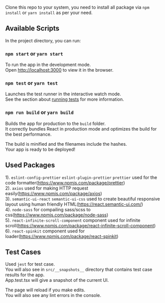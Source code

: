 Clone this repo to your system, you need to install all package via `npm install` or `yarn install` as per your need.<br>

## Available Scripts

In the project directory, you can run:

### `npm start` or `yarn start`

To run the app in the development mode.<br>
Open [http://localhost:3000](http://localhost:3000) to view it in the browser. 

### `npm test` or `yarn test`

Launches the test runner in the interactive watch mode.<br>
See the section about [running tests](https://facebook.github.io/create-react-app/docs/running-tests) for more information.

### `npm run build` or `yarn build`

Builds the app for production to the `build` folder.<br>
It correctly bundles React in production mode and optimizes the build for the best performance.

The build is minified and the filenames include the hashes.<br>
Your app is ready to be deployed!

## Used Packages

1). `eslint-config-prettier` `eslint-plugin-prettier` `prettier` used for the code formatter(https://www.npmjs.com/package/prettier)<br>
2). `axios` used for making HTTP request easily(https://www.npmjs.com/package/axios)<br>
3). `semantic-ui-react` `semantic-ui-css` used to create beautiful responsive layout using human friendly HTML(https://react.semantic-ui.com/)<br>
4). `node-sass` for compailing sass/scss to css(https://www.npmjs.com/package/node-sass)<br>
5). `react-infinite-scroll-component` component used for infinite scroll(https://www.npmjs.com/package/react-infinite-scroll-component)<br>
6). `react-spinkit` component used for loader(https://www.npmjs.com/package/react-spinkit)<br>

## Test Cases

Used `jest` for test case.<br>
You will also see in `src/__snapshots__` directory that contains test case results for the app.<br>
App.test.tsx will give a snapshot of the current UI.


The page will reload if you make edits.<br>
You will also see any lint errors in the console.

